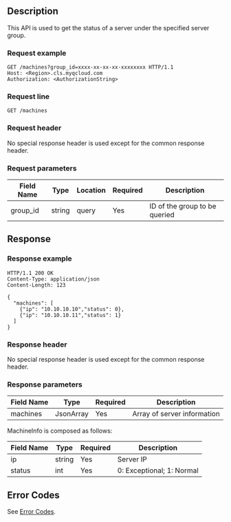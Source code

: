 ﻿## Description

This API is used to get the status of a server under the specified server group.

### Request example

```
GET /machines?group_id=xxxx-xx-xx-xx-xxxxxxxx HTTP/1.1
Host: <Region>.cls.myqcloud.com
Authorization: <AuthorizationString>

```

### Request line

```
GET /machines
```

### Request header

No special response header is used except for the common response header.

### Request parameters

| Field Name | Type | Location | Required | Description |
|--------------|--------|------|---------|--------------------------------|
| group_id     | string | query| Yes | ID of the group to be queried |

## Response

### Response example

```
HTTP/1.1 200 OK
Content-Type: application/json
Content-Length: 123

{
  "machines": [
    {"ip": "10.10.10.10","status": 0},
    {"ip": "10.10.10.11","status": 1}
  ]
}
```

### Response header

No special response header is used except for the common response header.

### Response parameters

| Field Name | Type | Required | Description |
|-------------|-----------|---------|-------------------------------|
| machines    |JsonArray  | Yes | Array of server information |

MachineInfo is composed as follows:

| Field Name | Type | Required | Description |
|------------|--------|---------|-------------------------------|
| ip         | string | Yes | Server IP |
| status     | int    | Yes | 0: Exceptional; 1: Normal |

## Error Codes

See [Error Codes](https://cloud.tencent.com/document/product/614/12402).

